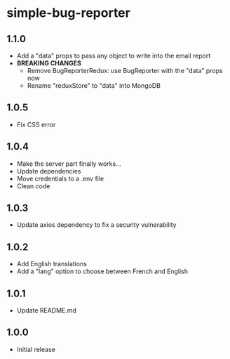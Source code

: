 # simple-bug-reporter

## 1.1.0

- Add a "data" props to pass any object to write into the email report
- **BREAKING CHANGES**
    - Remove BugReporterRedux: use BugReporter with the "data" props now
    - Rename "reduxStore" to "data" into MongoDB

## 1.0.5

- Fix CSS error

## 1.0.4

- Make the server part finally works...
- Update dependencies
- Move credentials to a .env file
- Clean code

## 1.0.3

- Update axios dependency to fix a security vulnerability

## 1.0.2

- Add English translations
- Add a "lang" option to choose between French and English

## 1.0.1

- Update README.md

## 1.0.0

- Initial release
